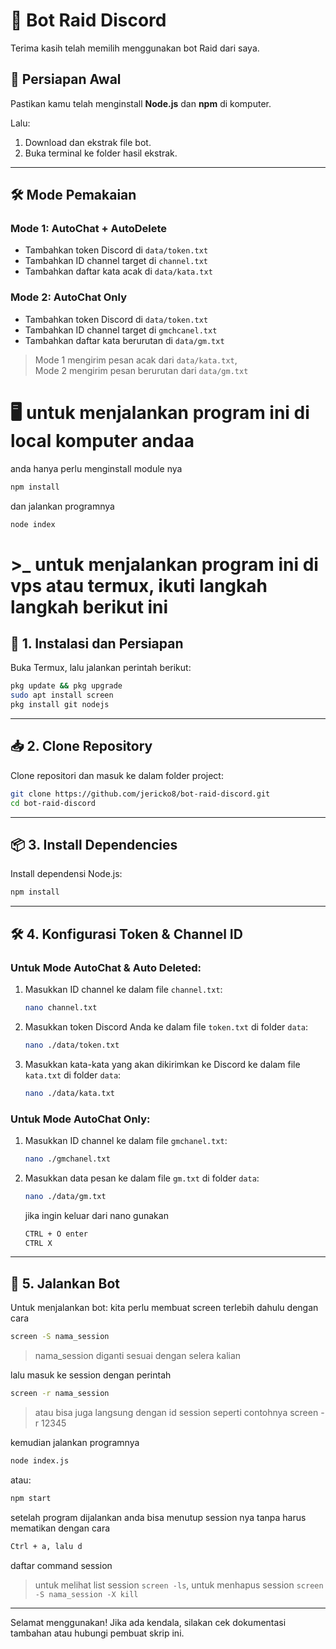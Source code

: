 # 🎯 Bot Raid Discord

Terima kasih telah memilih menggunakan bot Raid dari saya.

## 🔧 Persiapan Awal
Pastikan kamu telah menginstall **Node.js** dan **npm** di komputer.

Lalu:
1. Download dan ekstrak file bot.
2. Buka terminal ke folder hasil ekstrak.

---

## 🛠️ Mode Pemakaian

### Mode 1: AutoChat + AutoDelete
- Tambahkan token Discord di `data/token.txt`
- Tambahkan ID channel target di `channel.txt`
- Tambahkan daftar kata acak di `data/kata.txt`

### Mode 2: AutoChat Only
- Tambahkan token Discord di `data/token.txt`
- Tambahkan ID channel target di `gmchcanel.txt`
- Tambahkan daftar kata berurutan di `data/gm.txt`

> Mode 1 mengirim pesan acak dari `data/kata.txt`,  
> Mode 2 mengirim pesan berurutan dari `data/gm.txt`


# 🖥️ untuk menjalankan program ini di local komputer andaa
anda hanya perlu menginstall module nya 
```bash
npm install
```
dan jalankan programnya
```bash
node index
```


# >_ untuk menjalankan program ini di vps atau termux, ikuti langkah langkah berikut ini


## 🔧 1. Instalasi dan Persiapan

Buka Termux, lalu jalankan perintah berikut:

```bash
pkg update && pkg upgrade
sudo apt install screen
pkg install git nodejs
```

---

## 📥 2. Clone Repository

Clone repositori dan masuk ke dalam folder project:

```bash
git clone https://github.com/jericko8/bot-raid-discord.git
cd bot-raid-discord
```

---

## 📦 3. Install Dependencies

Install dependensi Node.js:

```bash
npm install
```

---

## 🛠️ 4. Konfigurasi Token & Channel ID

### Untuk Mode AutoChat & Auto Deleted:

1. Masukkan ID channel ke dalam file `channel.txt`:

   ```bash
   nano channel.txt
   ```

2. Masukkan token Discord Anda ke dalam file `token.txt` di folder `data`:

   ```bash
   nano ./data/token.txt
   ```

3. Masukkan kata-kata yang akan dikirimkan ke Discord ke dalam file `kata.txt` di folder `data`:

   ```bash
   nano ./data/kata.txt
   ```

### Untuk Mode AutoChat Only:

1. Masukkan ID channel ke dalam file `gmchanel.txt`:

   ```bash
   nano ./gmchanel.txt
   ```

2. Masukkan data pesan ke dalam file `gm.txt` di folder `data`:

   ```bash
   nano ./data/gm.txt
   ```
   
   jika ingin keluar dari nano gunakan
   ```bash
   CTRL + O enter
   CTRL X
   ```
---

## 🚀 5. Jalankan Bot

Untuk menjalankan bot: kita perlu membuat screen terlebih dahulu dengan cara 
```bash
screen -S nama_session
```
> nama_session diganti sesuai dengan selera kalian

lalu masuk ke session dengan perintah
```bash
screen -r nama_session
```
> atau bisa juga langsung dengan id session seperti contohnya screen -r 12345

kemudian jalankan programnya
```bash
node index.js
```

atau:

```bash
npm start
```
setelah program dijalankan anda bisa menutup session nya tanpa harus mematikan dengan cara
```bash
Ctrl + a, lalu d
```
daftar command session
> untuk melihat list session `screen -ls`, 
> untuk menhapus session `screen -S nama_session -X kill ` 

---

Selamat menggunakan! Jika ada kendala, silakan cek dokumentasi tambahan atau hubungi pembuat skrip ini.




